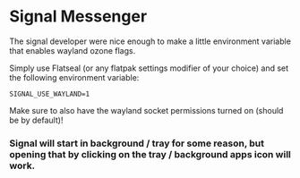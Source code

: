 # Signal Messenger
The signal developer were nice enough to make a little environment variable that enables wayland ozone flags.

Simply use Flatseal (or any flatpak settings modifier of your choice) and set the following environment variable:
```
SIGNAL_USE_WAYLAND=1
```
Make sure to also have the wayland socket permissions turned on (should be by default)!

### Signal will start in background / tray for some reason, but opening that by clicking on the tray / background apps icon will work.
